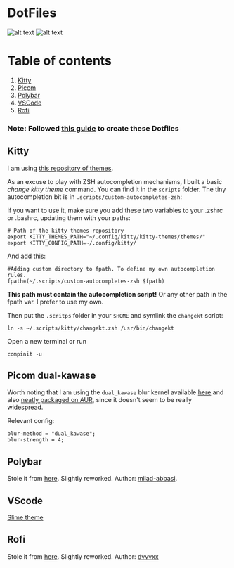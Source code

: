 # DotFiles

![alt text](https://i.imgur.com/5BMN5IY.png?1 "Glorious Desktop")
![alt text](https://i.imgur.com/6Zw9blH.png?1 "Stolen Rofi")

# Table of contents
1. [Kitty](#kitty)
2. [Picom](#picom)
3. [Polybar](#polybar)
4. [VSCode](#vscode)
5. [Rofi](#rofi)

### Note: Followed [this guide](https://www.atlassian.com/git/tutorials/dotfiles) to create these Dotfiles 
## Kitty <a name="kitty"></a>

I am using [this repository of themes](https://github.com/dexpota/kitty-themes).

As an excuse to play with ZSH autocompletion mechanisms, I built a basic *change kitty theme* command. You can find it in the `scripts` folder. The tiny autocompletion bit is in `.scripts/custom-autocompletes-zsh`:


If you want to use it, make sure you add these two variables to your .zshrc or .bashrc, updating them with your paths:
```
# Path of the kitty themes repository
export KITTY_THEMES_PATH="~/.config/kitty/kitty-themes/themes/"
export KITTY_CONFIG_PATH=~/.config/kitty/
```

And add this:

```
#Adding custom directory to fpath. To define my own autocompletion rules.
fpath=(~/.scripts/custom-autocompletes-zsh $fpath)
```
**This path must contain the autocompletion script!**
Or any other path in the fpath var. I prefer to use my own.

Then put the `.scritps` folder in your `$HOME` and symlink the `changekt` script:

```
ln -s ~/.scripts/kitty/changekt.zsh /usr/bin/changekt
```

Open a new terminal or run
```
compinit -u
```

## Picom dual-kawase <a name="picom"></a>

Worth noting that I am using the `dual_kawase` blur kernel available [here](https://github.com/tryone144/compton) and also [neatly packaged on AUR](https://aur.archlinux.org/packages/picom-tryone-git/), since it doesn't seem to be really widespread.

Relevant config:
```
blur-method = "dual_kawase";
blur-strength = 4;
```

## Polybar <a name="polybar"></a>

Stole it from [here](https://github.com/milad-abbasi/i3-dotfiles). Slightly reworked. Author: [milad-abbasi](https://github.com/milad-abbasi).


## VScode <a name="vscode"></a>

[Slime theme](https://marketplace.visualstudio.com/items?itemName=smlombardi.slime)

## Rofi

Stole it from [here](https://github.com/dvvvxx/dotfiles/tree/master/.config/rofi). Slightly reworked. Author: [dvvvxx](https://github.com/dvvvxx)